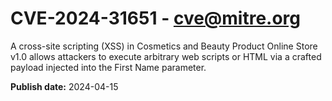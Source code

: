 # CVE-2024-31651 - cve@mitre.org

A cross-site scripting (XSS) in Cosmetics and Beauty Product Online Store v1.0 allows attackers to execute arbitrary web scripts or HTML via a crafted payload injected into the First Name parameter.

**Publish date:** 2024-04-15
